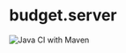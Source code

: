 # budget.server

![Java CI with Maven](https://github.com/cyrill10/budget.server/workflows/Java%20CI%20with%20Maven/badge.svg?branch=master)
